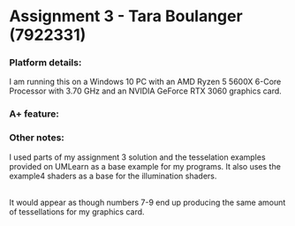 # Assignment 3 - Tara Boulanger (7922331)

### Platform details:
I am running this on a Windows 10 PC with an AMD Ryzen 5 5600X 6-Core Processor with 3.70 GHz and an NVIDIA GeForce RTX 3060 graphics card.

### A+ feature:


### Other notes:
I used parts of my assignment 3 solution and the tesselation examples provided on UMLearn as a base example for my programs. It also uses the example4 shaders as a base for the illumination shaders.

<br> It would appear as though numbers 7-9 end up producing the same amount of tessellations for my graphics card.
